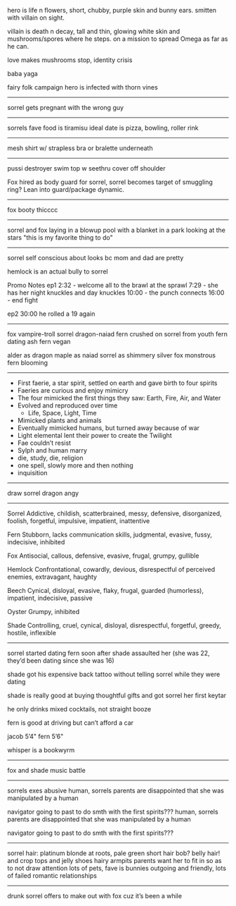 hero is life n flowers, short, chubby, purple skin and bunny ears. smitten with villain on sight.

villain is death n decay, tall and thin, glowing white skin and mushrooms/spores where he steps. on a mission to spread Omega as far as he can.

love makes mushrooms stop, identity crisis

baba yaga

fairy folk campaign
hero is infected with thorn vines

---

sorrel gets pregnant with the wrong guy

---

sorrels fave food is tiramisu
ideal date is pizza, bowling, roller rink

---

mesh shirt w/ strapless bra or bralette underneath

---

pussi destroyer
swim top w seethru cover off shoulder

Fox hired as body guard for sorrel, sorrel becomes target of smuggling ring? Lean into guard/package dynamic.

---

fox booty thicccc

---

sorrel and fox laying in a blowup pool with a blanket in a park looking at the stars "this is my favorite thing to do"

---

sorrel self conscious about looks bc mom and dad are pretty

hemlock is an actual bully to sorrel

Promo Notes
ep1 2:32 - welcome all to the brawl at the sprawl
7:29 - she has her night knuckles and day knuckles
10:00 - the punch connects
16:00 - end fight

ep2
30:00 he rolled a 19 again

---

fox vampire-troll
sorrel dragon-naiad
fern crushed on sorrel from youth
fern dating ash
fern vegan

alder as dragon
maple as naiad
sorrel as shimmery silver
fox monstrous
fern blooming

---

- First faerie, a star spirit, settled on earth and gave birth to four spirits
- Faeries are curious and enjoy mimicry
- The four mimicked the first things they saw: Earth, Fire, Air, and Water
- Evolved and reproduced over time
    - Life, Space, Light, Time
- Mimicked plants and animals
- Eventually mimicked humans, but turned away because of war
- Light elemental lent their power to create the Twilight
- Fae couldn’t resist
- Sylph and human marry
- die, study, die, religion
- one spell, slowly more and then nothing
- inquisition

---

draw sorrel dragon angy

---

Sorrel	Addictive, childish, scatterbrained, messy, defensive, disorganized, foolish, forgetful, impulsive, impatient, inattentive

Fern	Stubborn, lacks communication skills, judgmental, evasive, fussy, indecisive, inhibited

Fox	Antisocial, callous, defensive, evasive, frugal, grumpy, gullible

Hemlock	Confrontational, cowardly, devious, disrespectful of perceived enemies, extravagant, haughty

Beech	Cynical, disloyal, evasive, flaky, frugal, guarded (humorless), impatient, indecisive, passive

Oyster	Grumpy, inhibited

Shade	Controlling, cruel, cynical, disloyal, disrespectful, forgetful, greedy, hostile, inflexible

---

sorrel started dating fern soon after shade assaulted her (she was 22, they’d been dating since she was 16)

shade got his expensive back tattoo without telling sorrel while they were dating

shade is really good at buying thoughtful gifts and got sorrel her first keytar

he only drinks mixed cocktails, not straight booze

fern is good at driving but can’t afford a car

jacob 5’4" fern 5’6"

whisper is a bookwyrm 

---

fox and shade music battle

---

sorrels exes
abusive human, sorrels parents are disappointed that she was manipulated by a human

navigator going to past to do smth with the first spirits??? human, sorrels parents are disappointed that she was manipulated by a human

navigator going to past to do smth with the first spirits???

---

sorrel hair: platinum blonde at roots, pale green short hair bob?
belly hair! and crop tops and jelly shoes
hairy armpits
parents want her to fit in so as to not draw attention
lots of pets, fave is bunnies
outgoing and friendly, lots of failed romantic relationships

---

drunk sorrel offers to make out with fox cuz it’s been a while

